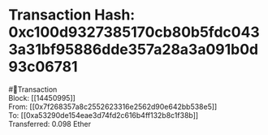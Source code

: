 
Transaction Hash: 0xc100d9327385170cb80b5fdc0433a31bf95886dde357a28a3a091b0d93c06781
====================================================================================
  
#💸Transaction  
Block: [[14450995]]  
From: [[0x7f268357a8c2552623316e2562d90e642bb538e5]]  
To: [[0xa53290de154eae3d74fd2c616b4ff132b8c1f38b]]  
Transferred: 0.098 Ether